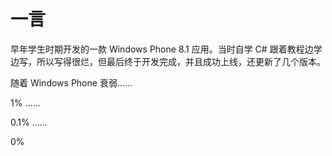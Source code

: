 # 一言

早年学生时期开发的一款 Windows Phone 8.1 应用。当时自学 C# 跟着教程边学边写，所以写得很烂，但最后终于开发完成，并且成功上线，还更新了几个版本。

随着 Windows Phone 衰弱......

1% ......

0.1% ......

0%